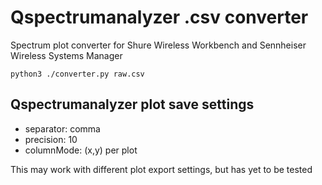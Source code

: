 # Qspectrumanalyzer .csv converter
Spectrum plot converter for Shure Wireless Workbench and Sennheiser Wireless Systems Manager

`python3 ./converter.py raw.csv`

## Qspectrumanalyzer plot save settings
- separator: comma
- precision: 10
- columnMode: (x,y) per plot


This may work with different plot export settings, but has yet to be tested
